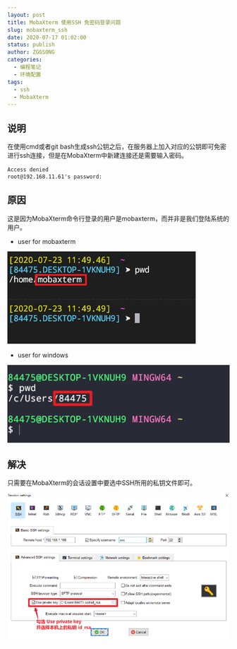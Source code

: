 ```yaml
---
layout: post
title: MobaXterm 使用SSH 免密码登录问题
slug: mobaxterm_ssh
date: 2020-07-17 01:02:00
status: publish
author: ZGGSONG
categories: 
  - 编程笔记
  - 环境配置
tags: 
  - ssh
  - MobaXterm
---
```


## 说明

在使用cmd或者git bash生成ssh公钥之后，在服务器上加入对应的公钥即可免密进行ssh连接，但是在MobaXterm中新建连接还是需要输入密码。

```shell
Access denied
root@192.168.11.61's password:
```

## 原因

这是因为MobaXterm命令行登录的用户是mobaxterm，而并非是我们登陆系统的用户。

- user for mobaxterm

![user_mobaxterm](./img/mobaxterm.png)

- user for windows

![user_windows](./img/user_win.png)

## 解决

只需要在MobaXterm的会话设置中要选中SSH所用的私钥文件即可。

![ssh](./img/mobaxterm_ssh.png)


